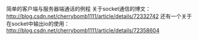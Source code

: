 简单的客户端与服务器端通话的例程
关于socket通信的博文：http://blog.csdn.net/cherrybomb1111/article/details/72332742
还有一个关于在socket中输出io的使用：http://blog.csdn.net/cherrybomb1111/article/details/72358604
